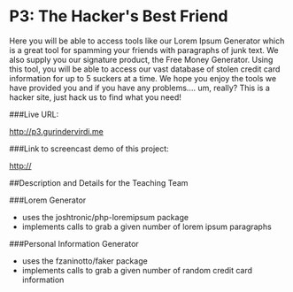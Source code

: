 # P3: The Hacker's Best Friend

Here you will be able to access tools like our Lorem Ipsum Generator which is a great tool for spamming your friends with paragraphs of junk text. We also supply you our signature product, the Free Money Generator. Using this tool, you will be able to access our vast database of stolen credit card information for up to 5 suckers at a time. We hope you enjoy the tools we have provided you and if you have any problems.... um, really? This is a hacker site, just hack us to find what you need! 

###Live URL:

<http://p3.gurindervirdi.me>

###Link to screencast demo of this project:

<http://>

##Description and Details for the Teaching Team

###Lorem Generator
 * uses the joshtronic/php-loremipsum package
 * implements calls to grab a given number of lorem ipsum paragraphs

###Personal Information Generator
 * uses the fzaninotto/faker package
 * implements calls to grab a given number of random credit card information
